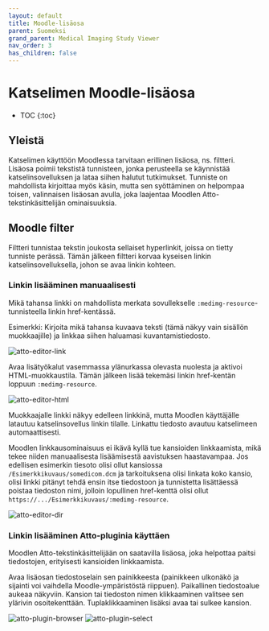 ```yaml
---
layout: default
title: Moodle-lisäosa
parent: Suomeksi
grand_parent: Medical Imaging Study Viewer
nav_order: 3
has_children: false
---
```


<h1>Katselimen Moodle-lisäosa</h1>

* TOC
{:toc}

## Yleistä

Katselimen käyttöön Moodlessa tarvitaan erillinen lisäosa, ns. filtteri. Lisäosa poimii tekstistä tunnisteen, jonka perusteella se käynnistää katselinsovelluksen ja lataa siihen halutut tutkimukset. Tunniste on mahdollista kirjoittaa myös käsin, mutta sen syöttäminen on helpompaa toisen, valinnaisen lisäosan avulla, joka laajentaa Moodlen Atto-tekstinkäsittelijän ominaisuuksia.

## Moodle filter

Filtteri tunnistaa tekstin joukosta sellaiset hyperlinkit, joissa on tietty tunniste perässä. Tämän jälkeen filtteri korvaa kyseisen linkin katselinsovelluksella, johon se avaa linkin kohteen.

### Linkin lisääminen manuaalisesti

Mikä tahansa linkki on mahdollista merkata sovullekselle `:medimg-resource`-tunnisteella linkin href-kentässä.

Esimerkki: Kirjoita mikä tahansa kuvaava teksti (tämä näkyy vain sisällön muokkaajille) ja linkkaa siihen haluamasi kuvantamistiedosto.

![atto-editor-link](atto-editor-link.png)

Avaa lisätyökalut vasemmassa ylänurkassa olevasta nuolesta ja aktivoi HTML-muokkaustila. Tämän jälkeen lisää tekemäsi linkin href-kentän loppuun `:medimg-resource`.

![atto-editor-html](atto-editor-html.png)

Muokkaajalle linkki näkyy edelleen linkkinä, mutta Moodlen käyttäjälle latautuu katselinsovellus linkin tilalle. Linkattu tiedosto avautuu katselimeen automaattisesti.

Moodlen linkkausominaisuus ei ikävä kyllä tue kansioiden linkkaamista, mikä tekee niiden manuaalisesta lisäämisestä aavistuksen haastavampaa. Jos edellisen esimerkin tiesoto olisi ollut kansiossa `/Esimerkkikuvaus/somedicom.dcm` ja tarkoituksena olisi linkata koko kansio, olisi linkki pitänyt tehdä ensin itse tiedostoon ja tunnistetta lisättäessä poistaa tiedoston nimi, jolloin lopullinen href-kenttä olisi ollut `https://.../Esimerkkikuvaus/:medimg-resource`.

![atto-editor-dir](atto-editor-dir.png)

### Linkin lisääminen Atto-pluginia käyttäen

Moodlen Atto-tekstinkäsittelijään on saatavilla lisäosa, joka helpottaa paitsi tiedostojen, erityisesti kansioiden linkkaamista.

Avaa lisäosan tiedostoselain sen painikkeesta (painikkeen ulkonäkö ja sijainti voi vaihdella Moodle-ympäristöstä riippuen). Paikallinen tiedostoalue aukeaa näkyviin. Kansion tai tiedoston nimen klikkaaminen valitsee sen ylärivin osoitekenttään. Tuplaklikkaaminen lisäksi avaa tai sulkee kansion.

![atto-plugin-browser](atto-plugin-browser.png)
![atto-plugin-select](atto-plugin-select.png)
